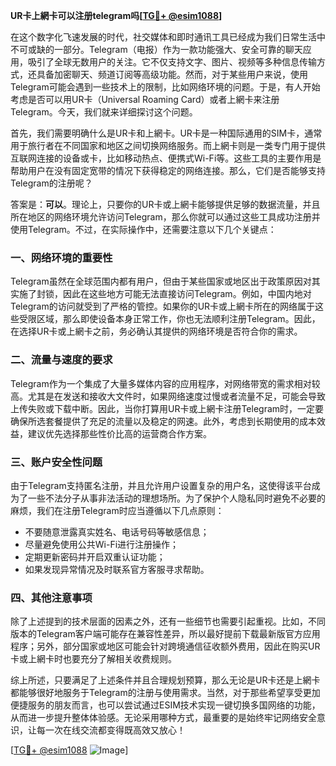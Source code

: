 **UR卡上網卡可以注册telegram吗[[TG💪+ @esim1088](https://t.me/s/esim1088)]**

在这个数字化飞速发展的时代，社交媒体和即时通讯工具已经成为我们日常生活中不可或缺的一部分。Telegram（电报）作为一款功能强大、安全可靠的聊天应用，吸引了全球无数用户的关注。它不仅支持文字、图片、视频等多种信息传输方式，还具备加密聊天、频道订阅等高级功能。然而，对于某些用户来说，使用Telegram可能会遇到一些技术上的限制，比如网络环境的问题。于是，有人开始考虑是否可以用UR卡（Universal Roaming Card）或者上網卡来注册Telegram。今天，我们就来详细探讨这个问题。

首先，我们需要明确什么是UR卡和上網卡。UR卡是一种国际通用的SIM卡，通常用于旅行者在不同国家和地区之间切换网络服务。而上網卡则是一类专门用于提供互联网连接的设备或卡，比如移动热点、便携式Wi-Fi等。这些工具的主要作用是帮助用户在没有固定宽带的情况下获得稳定的网络连接。那么，它们是否能够支持Telegram的注册呢？

答案是：**可以**。理论上，只要你的UR卡或上網卡能够提供足够的数据流量，并且所在地区的网络环境允许访问Telegram，那么你就可以通过这些工具成功注册并使用Telegram。不过，在实际操作中，还需要注意以下几个关键点：

### 一、网络环境的重要性

Telegram虽然在全球范围内都有用户，但由于某些国家或地区出于政策原因对其实施了封锁，因此在这些地方可能无法直接访问Telegram。例如，中国内地对Telegram的访问就受到了严格的管控。如果你的UR卡或上網卡所在的网络属于这些受限区域，那么即使设备本身正常工作，你也无法顺利注册Telegram。因此，在选择UR卡或上網卡之前，务必确认其提供的网络环境是否符合你的需求。

### 二、流量与速度的要求

Telegram作为一个集成了大量多媒体内容的应用程序，对网络带宽的需求相对较高。尤其是在发送和接收大文件时，如果网络速度过慢或者流量不足，可能会导致上传失败或下载中断。因此，当你打算用UR卡或上網卡注册Telegram时，一定要确保所选套餐提供了充足的流量以及稳定的网速。此外，考虑到长期使用的成本效益，建议优先选择那些性价比高的运营商合作方案。

### 三、账户安全性问题

由于Telegram支持匿名注册，并且允许用户设置复杂的用户名，这使得该平台成为了一些不法分子从事非法活动的理想场所。为了保护个人隐私同时避免不必要的麻烦，我们在注册Telegram时应当遵循以下几点原则：
- 不要随意泄露真实姓名、电话号码等敏感信息；
- 尽量避免使用公共Wi-Fi进行注册操作；
- 定期更新密码并开启双重认证功能；
- 如果发现异常情况及时联系官方客服寻求帮助。

### 四、其他注意事项

除了上述提到的技术层面的因素之外，还有一些细节也需要引起重视。比如，不同版本的Telegram客户端可能存在兼容性差异，所以最好提前下载最新版官方应用程序；另外，部分国家或地区可能会针对跨境通信征收额外费用，因此在购买UR卡或上網卡时也要充分了解相关收费规则。

综上所述，只要满足了上述条件并且合理规划预算，那么无论是UR卡还是上網卡都能够很好地服务于Telegram的注册与使用需求。当然，对于那些希望享受更加便捷服务的朋友而言，也可以尝试通过ESIM技术实现一键切换多国网络的功能，从而进一步提升整体体验感。无论采用哪种方式，最重要的是始终牢记网络安全意识，让每一次在线交流都变得既高效又放心！

[[TG💪+ @esim1088](https://t.me/s/esim1088) ![Image](https://i.postimg.cc/4NQfJmqS/Snipaste-2025-05-13-00-14-12.png)]